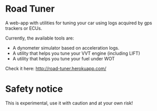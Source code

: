 # Road Tuner
A web-app with utilities for tuning your car using logs acquired by gps trackers or ECUs.

Currently, the available tools are:

* A dynometer simulator based on acceleration logs.
* A utility that helps you tune your VVT engine (including LIFT)
* A utility that helps you tune your fuel under WOT

Check it here: http://road-tuner.herokuapp.com/

# Safety notice
This is experimental, use it with caution and at your own risk!